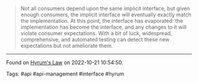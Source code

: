 > Not all consumers depend upon the same implicit interface, but given enough consumers, the implicit interface will eventually exactly match the implementation. At this point, the interface has evaporated: the implementation has become the interface, and any changes to it will violate consumer expectations. With a bit of luck, widespread, comprehensive, and automated testing can detect these new expectations but not ameliorate them.

---

Found on [Hyrum's Law](https://www.hyrumslaw.com/) on 2022-10-21 10:54:50.

Tags: #api #api-management #interface #hyrum
